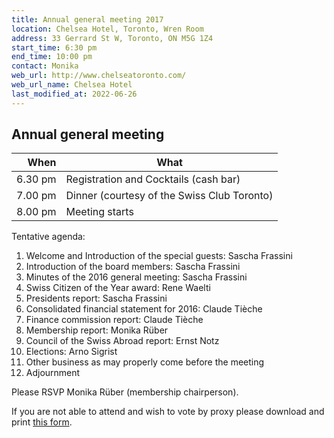```yaml
---
title: Annual general meeting 2017
location: Chelsea Hotel, Toronto, Wren Room
address: 33 Gerrard St W, Toronto, ON M5G 1Z4
start_time: 6:30 pm
end_time: 10:00 pm
contact: Monika
web_url: http://www.chelseatoronto.com/
web_url_name: Chelsea Hotel
last_modified_at: 2022-06-26
---
```


## Annual general meeting

| When    | What                                        |
| ------: | ------------------------------------------- |
| 6.30 pm | Registration and Cocktails (cash bar)       |
| 7.00 pm | Dinner (courtesy of the Swiss Club Toronto) |
| 8.00 pm | Meeting starts                              |

Tentative agenda:

1. Welcome and Introduction of the special guests: Sascha Frassini
2. Introduction of the board members: Sascha Frassini
3. Minutes of the 2016 general meeting: Sascha Frassini
4. Swiss Citizen of the Year award: Rene Waelti
5. Presidents report: Sascha Frassini
6. Consolidated financial statement for 2016: Claude Tièche
7. Finance commission report: Claude Tièche
8. Membership report: Monika Rüber
9. Council of the Swiss Abroad report: Ernst Notz
10. Elections: Arno Sigrist
11. Other business as may properly come before the meeting
12. Adjournment

Please RSVP Monika Rüber (membership chairperson).

If you are not able to attend and wish to vote by proxy please download and
print [this form][form].

[form]: </assets/pdf/2017-02-10-proxy-form.pdf>
